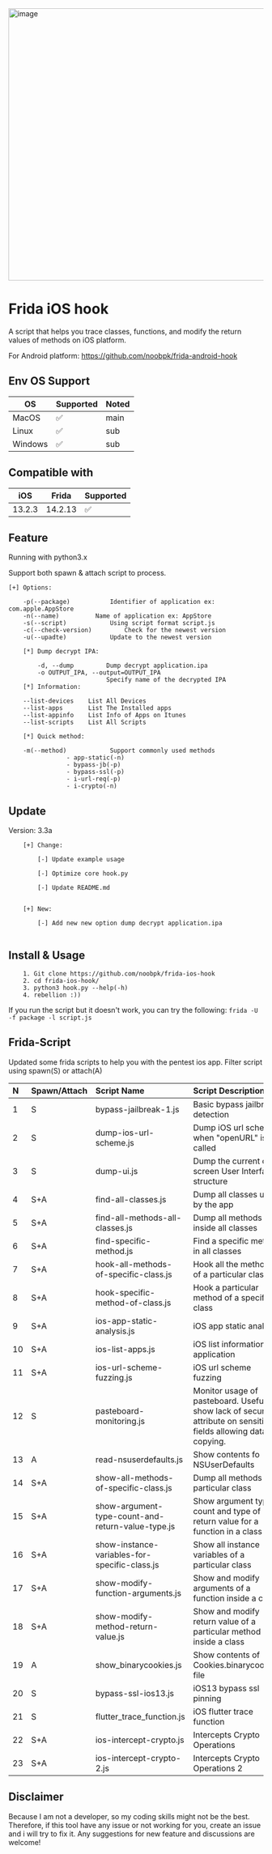 <img width="538" alt="image" src="https://user-images.githubusercontent.com/31820707/103606590-5f006380-4f49-11eb-9f57-c1c78c76a506.png">

# Frida iOS hook

A script that helps you trace classes, functions, and modify the return values of methods on iOS platform.

For Android platform: https://github.com/noobpk/frida-android-hook

## Env OS Support
| OS      | Supported          | Noted   |
| ------- | ------------------ | ------- |
| MacOS   | :white_check_mark: | main	 |
| Linux   | :white_check_mark: | sub  	 |
| Windows | :white_check_mark: | sub	 |

## Compatible with
| iOS      |   Frida  | Supported         |
| -------- | -------- | ----------------- |
|  13.2.3  | 14.2.13  | :white_check_mark:|

## Feature

Running with python3.x

Support both spawn & attach script to process.

```
[+] Options:

	-p(--package)			Identifier of application ex: com.apple.AppStore
	-n(--name) 			Name of application ex: AppStore
	-s(--script) 			Using script format script.js
	-c(--check-version) 		Check for the newest version
	-u(--upadte) 			Update to the newest version
	
	[*] Dump decrypt IPA:
	
    	-d, --dump         Dump decrypt application.ipa
    	-o OUTPUT_IPA, --output=OUTPUT_IPA
                           Specify name of the decrypted IPA
	[*] Information:

	--list-devices    List All Devices
	--list-apps       List The Installed apps
	--list-appinfo    List Info of Apps on Itunes
	--list-scripts    List All Scripts

	[*] Quick method:

	-m(--method)			Support commonly used methods
				- app-static(-n)
				- bypass-jb(-p)
				- bypass-ssl(-p)
				- i-url-req(-p)
				- i-crypto(-n)
```

## Update

Version: 3.3a
```
	[+] Change:
	
		[-] Update example usage
		
		[-] Optimize core hook.py
		
		[-] Update README.md
		
		
	[+] New:
	
		[-] Add new new option dump decrypt application.ipa
	
```

## Install & Usage

```
	1. Git clone https://github.com/noobpk/frida-ios-hook
	2. cd frida-ios-hook/
	3. python3 hook.py --help(-h)
	4. rebellion :))
```

If you run the script but it doesn't work, you can try the following:
```frida -U -f package -l script.js```

## Frida-Script

Updated some frida scripts to help you with the pentest ios app. Filter script using spawn(S) or attach(A) 

|N|Spawn/Attach|Script Name| Script Description|
|:---|:---|:---|:---|
|1|S|bypass-jailbreak-1.js|Basic bypass jailbreak detection|
|2|S|dump-ios-url-scheme.js|Dump iOS url scheme when "openURL" is called|
|3|S|dump-ui.js|Dump the current on-screen User Interface structure|
|4|S+A|find-all-classes.js|Dump all classes used by the app|
|5|S+A|find-all-methods-all-classes.js|Dump all methods inside all classes|
|6|S+A|find-specific-method.js|Find a specific method in all classes|
|7|S+A|hook-all-methods-of-specific-class.js|Hook all the methods of a particular class|
|8|S+A|hook-specific-method-of-class.js|Hook a particular method of a specific class|
|9|S+A|ios-app-static-analysis.js|iOS app static analysis|
|10|S+A|ios-list-apps.js|iOS list information application|
|11|S+A|ios-url-scheme-fuzzing.js|iOS url scheme fuzzing|
|12|S|pasteboard-monitoring.js|Monitor usage of pasteboard. Useful to show lack of secure attribute on sensitive fields allowing data copying.|
|13|A|read-nsuserdefaults.js|Show contents fo NSUserDefaults|
|14|S+A|show-all-methods-of-specific-class.js|Dump all methods of a particular class|
|15|S+A|show-argument-type-count-and-return-value-type.js|Show argument type & count and type of return value for a function in a class|
|16|S+A|show-instance-variables-for-specific-class.js|Show all instance variables of a particular class|
|17|S+A|show-modify-function-arguments.js|Show and modify arguments of a function inside a class|
|18|S+A|show-modify-method-return-value.js|Show and modify return value of a particular method inside a class|
|19|A|show_binarycookies.js|Show contents of Cookies.binarycookies file|
|20|S|bypass-ssl-ios13.js|iOS13 bypass ssl pinning|
|21|S|flutter_trace_function.js|iOS flutter trace function|
|22|S+A|ios-intercept-crypto.js|Intercepts Crypto Operations|
|23|S+A|ios-intercept-crypto-2.js|Intercepts Crypto Operations 2|

## Disclaimer
Because I am not a developer, so my coding skills might not be the best. Therefore, if this tool have any issue or not working for you, create an issue and i will try to fix it.
Any suggestions for new feature and discussions are welcome!
